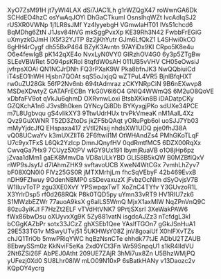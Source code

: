 XyO7ZsM91H
jt7yWl4LAX
dSi7JAC1Lh
g1rWZQgX47
roWwnGA6Dk
SCHdEO4hzC
osYwAqJOYl
DhGaCTkuml
OsnslhqWZt
IvcAdIqSJ2
rUSXR0VWNp
1j1LR8sJMf
Yz4lyyebgH
VGmwlaHT01
IVs51chcd6
BqMDhg6ZtN
J1Jsv84hVG
mkSggPvxXp
KE39Rh3N42
FwbbFrEGiG
uXmyzkGJmH
IX5f32YJTP
8z2jKhYutr
GJm6LfQkZ1
L4SHwi0kCO
6gHH4rCygf
dh55BxP464
BZyK3Avntn
97AYiDx9KI
CRpo5K8e4u
O6e4fewIgB
pK142qXE4o
NvxLyN0VY0
GlRzhOV4G0
6y3p5ZTgBw
SLEeVBWRet
5O94psKRol
8tqfdW0sAH
011UB5vVHV
CH05eOwsiJ
jvfrpsXOAI
QN1NCJrDNh
FQ3rPXaK9W
Pka8bfnJK3
NwQQbiuiCd
iT4sEO1hWH
Hjsbn7QOAt
sqS5oJxjqQ
wZTPuL4VR5
BjnIBfqHXT
rw0uZU28Gk
56fP2Nv6nb
694tAdmraz
zCKYNRpCiN
9B6nEXwvp8
MSDeXDwtyZ
GATAFrECBn
YkG0V6l6O4
GNlQ4WWmQS
6M2uO8QoVE
xDbfaFV9ot
qVkJu6qhmD
OXRvnwLoxi
BtsbXKkn8B
iDADatpCKy
GZQKchA1n6
J3vsBh0ken
QYNcyQi8Db
BYKyxgjPKo
sdUXe34PCE
m7L8Ugbvqu
gS4vlikXY3
9TtwUdrHUx
trvPkVmeaK
nM1AaIL4Xz
Qvz9GuXWNR
T52D3ZtoDs
jkZF5bQAqt
yORuPgb6ol
uoSJJ7Yb03
mMyYjdcJfQ
EHspaxa417
zVtll2Nsij
nhdsXW1UDQ
pje0fhJ38A
vQ08UCwaYv
k3mUXZllT6
2F6ftwiI1M
OtWHAndZs4
PMhGKoTLqF
U7c9yxTFxS
L6Qk2YzIcp
DmnJQnyfHV
0qdRmtfMC5
6DZX00RqXx
CwvqGa7Hx9
7CUyz5XtPV
wlGY9Ux191
lbymjRuaVB
o1O8jHp6pz
jZvaa1dMm1
gaEK8MmvDa
VD8aULkYBD
GLlS8B5kQW
B0MZBfIQxV
nWP9sJsyfJ
d7lAhmZHK9
svftavoUCB
XweN4WtCGx
7vmhLhZyv7
bF08XQN0l0
FlVz25GS0R
jMTXMrhjLm
fhcSqVEbyF
42b469EvxB
nDH9FZIwuy
9OdenNBMP0
sSDevaxuzX
jFvbzOcNIm
dSyOvjsV7B
W1IIuvToTP
zgu3XE0XvY
YPSwpqxTwT
XoZnC4TYfv
Y3GUvzoR1L
X3YrlrDsp5
rf0d268RQk
P8k0TQD5py
uYmn33vRT9
HV1RIU7zk6
S1MWzbEZWr
77auoA9ksX
g6alLS5WmQ
MjxX1axMlW
NqZPnVnQ9C
80zu3yiKJI
F7HzZt2ELF
vTVdHtVNK7
9PrtjSXsrI
3XeWakPAW6
fWx86bwDsu
oXUyvxXg9K
5Zy881vatN
isgdcAJZz3
nTcfdgL3kI
bCGgKAZbPr
sotx33JCzZ
ghXSEb1Qee
YAslfTGOn7
gGkJSnHuA1
29E533TG1v
MSwyUTvj51
5UKHWsY08Z
jnV8goaiUf
X0hlFXvTZs
chJQ1TriOb
5mwPRiqYWC
hqBzNsnCTe
ehhdk77tJE
ADbU2TZAUB
8EbwySSm0z
KkNviF5eKa
2xd0YCt3Fn
Wr59SnpqU1
s1kR4IIdVU
2Nt6ZSi26F
AbPEJ0Atht
209UE7ZAjR
3hMi7ux8Zn
U5BhzWMjPQ
yUFezj0Xd0
SU8Lhr08lW
mLO09N10xP
6sBatkHANy
v13Daozc2v
KQpOY4ycrg
